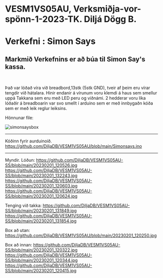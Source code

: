 # VESM1VS05AU, Verksmiðja-vor-spönn-1-2023-TK. Diljá Dögg B.
# Verkefni : Simon Says

## Markmið Verkefnins er að búa til Simon Say's kassa.

<br>

Það var lóðað víra við breadbord,13stk (5stk GND), tveir af þeim eru vírar tengdir við hátalara. Hinir endanir  á vírunum voru klemdi á haus sem smellur uppá Takkana sem eru með LED peru og viðnámi. 2 hedderar voru líka lóðaðir á breadboarin var svo smellt í arduino sem er með innbygaðn kóða sem er með leik reglur leiksins.

Hönnunar file:

![simonsaysbox](https://user-images.githubusercontent.com/122012194/216053294-a05d8a26-6851-4975-a786-a56e93d631cc.svg)

---
Kóðinn fyrir aurduinoið.
https://github.com/DiljaDB/VESM1VS05AU/blob/main/Simonsays.ino

---
Myndir.
Lóðun:
https://github.com/DiljaDB/VESM1VS05AU-SS/blob/main/20230201_120526.jpg
https://github.com/DiljaDB/VESM1VS05AU-SS/blob/main/20230201_132243.jpg
https://github.com/DiljaDB/VESM1VS05AU-SS/blob/main/20230201_120603.jpg
https://github.com/DiljaDB/VESM1VS05AU-SS/blob/main/20230201_120624.jpg

Tenging við takka:
https://github.com/DiljaDB/VESM1VS05AU-SS/blob/main/20230201_131849.jpg
https://github.com/DiljaDB/VESM1VS05AU-SS/blob/main/20230201_131854.jpg

Box að utan:
https://github.com/DiljaDB/VESM1VS05AU/blob/main/20230201_120250.jpg

Box að innan:
https://github.com/DiljaDB/VESM1VS05AU-SS/blob/main/20230201_120322.jpg
https://github.com/DiljaDB/VESM1VS05AU-SS/blob/main/20230201_120344.jpg
https://github.com/DiljaDB/VESM1VS05AU-SS/blob/main/20230201_120415.jpg

